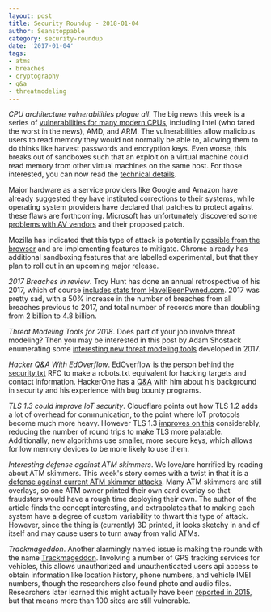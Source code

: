 ```yaml
---
layout: post
title: Security Roundup - 2018-01-04
author: Seanstoppable
category: security-roundup
date: '2017-01-04'
tags:
- atms
- breaches
- cryptography
- q&a
- threatmodeling
---
```


_CPU architecture vulnerabilities plague all_. The big news this week is a
series of [vulnerabilities for many modern
CPUs](https://security.googleblog.com/2018/01/todays-cpu-vulnerability-what-you-need.html),
including Intel (who fared the worst in the news), AMD, and ARM. The
vulnerabilities allow malicious users to read memory they would not normally be
able to, allowing them to do thinks like harvest passwords and encryption keys.
Even worse, this breaks out of sandboxes such that an exploit on a virtual
machine could read memory from other virtual machines on the same host. For
those interested, you can now read the [technical
details](https://googleprojectzero.blogspot.com/2018/01/reading-privileged-memory-with-side.html).

Major hardware as a service providers like Google and Amazon have already
suggested they have instituted corrections to their systems, while operating
system providers have declared that patches to protect against these flaws are
forthcoming. Microsoft has unfortunately discovered some [problems with AV
vendors](https://support.microsoft.com/en-us/help/4072699/important-information-regarding-the-windows-security-updates-released)
and their proposed patch.

Mozilla has indicated that this type of attack is potentially [possible from the
browser](https://blog.mozilla.org/security/2018/01/03/mitigations-landing-new-class-timing-attack/)
and are implementing features to mitigate. Chrome already has additional
sandboxing features that are labelled experimental, but that they plan to roll
out in an upcoming major release.

_2017 Breaches in review_. Troy Hunt has done an annual retrospective of his
2017, which of course [includes stats from
HaveIBeenPwned.com](https://www.troyhunt.com/2017-retrospective/). 2017 was
pretty sad, with a 50% increase in the number of breaches from all breaches
previous to 2017, and total number of records more than doubling from 2 billion
to 4.8 billion.

_Threat Modeling Tools for 2018_. Does part of your job involve threat modeling?
Then you may be interested in this post by Adam Shostack enumerating some
[interesting new threat modeling
tools](https://adam.shostack.org/blog/2017/12/threat-modeling-tooling-from-2017/)
developed in 2017.

_Hacker Q&A With EdOverflow_. EdOverflow is the person behind the
[security.txt](https://securitytxt.org/) RFC to make a robots.txt equivalent for
hacking targets and contact information. HackerOne has a
[Q&A](https://www.hackerone.com/blog/Hacker-QA-EdOverflow) with him about his
background in security and his experience with bug bounty programs.

_TLS 1.3 could improve IoT security_. Cloudflare points out how TLS 1.2 adds a
lot of overhead for communication, to the point where IoT protocols become much
more heavy. However TLS 1.3 [improves on
this](https://blog.cloudflare.com/why-iot-is-insecure/) considerably, reducing
the number of round trips to make TLS more palatable. Additionally, new
algorithms use smaller, more secure keys, which allows for low memory devices to
be more likely to use them.

_Interesting defense against ATM skimmers_. We love/are horrified by reading
about ATM skimmers. This week's story comes with a twist in that it is a
[defense against current ATM skimmer
attacks](https://hackaday.com/2018/01/02/when-a-skimmer-isnt-a-skimmer/). Many
ATM skimmers are still overlays, so one ATM owner printed their own card overlay
so that fraudsters would have a rough time deploying their own. The author of
the article finds the concept interesting, and extrapolates that to making each
system have a degree of custom variability to thwart this type of attack.
However, since the thing is (currently) 3D printed, it looks sketchy in and of
itself and may cause users to turn away from valid ATMs.

_Trackmageddon_. Another alarmingly named issue is making the rounds with the
name [Trackmageddon](https://0x0.li/trackmageddon/). Involving a number of GPS
tracking services for vehicles, this allows unauthorized and unauthenticated
users api access to obtain information like location history, phone numbers, and
vehicle IMEI numbers, though the researchers also found photo and audio files.
Researchers later learned this might actually have been [reported in
2015](https://www.theregister.co.uk/2015/12/11/hundreds_of_thousands_of_engine_immobilers_hackable_over_the_net/),
but that means more than 100 sites are still vulnerable.


